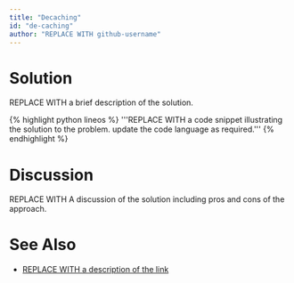 ```yaml
---
title: "Decaching"
id: "de-caching" 
author: "REPLACE WITH github-username"
---
```


# Solution

REPLACE WITH a brief description of the solution.

{% highlight python lineos %}
    '''REPLACE WITH a code snippet illustrating the solution to the problem. update the code language as required.'''
{% endhighlight %}

# Discussion

REPLACE WITH A discussion of the solution including pros and cons of the approach.

# See Also

* [REPLACE WITH a description of the link](http://www.google.com)
